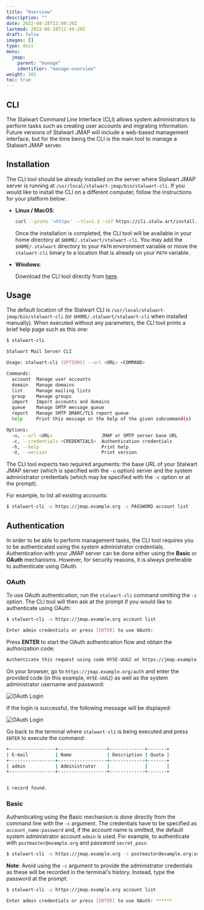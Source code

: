 ```yaml
---
title: "Overview"
description: ""
date: 2022-08-28T12:49:20Z
lastmod: 2022-08-28T12:49:20Z
draft: false
images: []
type: docs
menu:
  jmap:
    parent: "manage"
    identifier: "manage-overview"
weight: 301
toc: true
---
```


## CLI

The Stalwart Command Line Interface (CLI) allows system administrators to perform tasks
such as creating user accounts and migrating information. Future versions of Stalwart JMAP
will include a web-based management interface, but for the time being the CLI is the main
tool to manage a Stalwart JMAP server.

## Installation

The CLI tool should be already installed on the server where Stalwart JMAP server is running at 
``/usr/local/stalwart-jmap/bin/stalwart-cli``. 
If you would like to install the CLI on a different computer, follow the instructions for 
your platform below:

- **Linux / MacOS**: 

    ```bash
    curl --proto '=https' --tlsv1.2 -sSf https://cli.stalw.art/install.sh | sh
    ```
    Once the installation is completed, the CLI tool will be available in your home directory at ``$HOME/.stalwart/stalwart-cli``. You may add the
    ``$HOME/.stalwart`` directory to your ``PATH`` environment variable or move the ``stalwart-cli`` binary to a location that is already
    on your ``PATH`` variable.

- **Windows**: 
  
    Download the CLI tool directly from [here](https://github.com/stalwartlabs/cli/releases/latest/download/stalwart-cli-x86_64-pc-windows-msvc.zip).

## Usage

The default location of the Stalwart CLI is ``/usr/local/stalwart-jmap/bin/stalwart-cli`` (or ``$HOME/.stalwart/stalwart-cli``
when installed manually). When executed without any parameters, the CLI tool prints a brief help page such as this one:

```bash
$ stalwart-cli

Stalwart Mail Server CLI

Usage: stalwart-cli [OPTIONS] --url <URL> <COMMAND>

Commands:
  account  Manage user accounts
  domain   Manage domains
  list     Manage mailing lists
  group    Manage groups
  import   Import accounts and domains
  queue    Manage SMTP message queue
  report   Manage SMTP DMARC/TLS report queue
  help     Print this message or the help of the given subcommand(s)

Options:
  -u, --url <URL>                  JMAP or SMTP server base URL
  -c, --credentials <CREDENTIALS>  Authentication credentials
  -h, --help                       Print help
  -V, --version                    Print version
```

The CLI tool expects two required arguments: the base URL of your Stalwart JMAP server (which is 
specified with the ``-u`` option) server and the system administrator credentials (which 
may be specified with the ``-c`` option or at the prompt).

For example, to list all existing accounts:

```bash
$ stalwart-cli -u https://jmap.example.org -c PASSWORD account list
```

## Authentication

In order to be able to perform management tasks, the CLI tool requires you to be authenticated using
the system administrator credentials. Authentication with your JMAP server can be done either
using the **Basic** or **OAuth** mechanisms. However, for security reasons, it is always
preferable to authenticate using OAuth. 

### OAuth

To use OAuth authentication, run the ``stalwart-cli`` command omitting the ``-c`` option. The CLI tool
will then ask at the prompt if you would like to authenticate using OAuth:

```bash
$ stalwart-cli -u https://jmap.example.org account list

Enter admin credentials or press [ENTER] to use OAuth: 
```

Press __ENTER__ to start the OAuth authentication flow and obtain the authorization code:

```bash
Authenticate this request using code HY5E-UUG2 at https://jmap.example.org/auth. Please ENTER when done.
```

On your browser, go to ``https://jmap.example.org/auth`` and enter the provided code (in this example,
``HY5E-UUG2``) as well as the system administrator username and password:

![OAuth Login](images/oauth_login.png)

If the login is successful, the following message will be displayed:

![OAuth Login](images/oauth_success.png)

Go back to the terminal where ``stalwart-cli`` is being executed and press ``ENTER`` to execute
the command:

```bash
+-----------------+------------------+-------------+-------+
| E-mail          | Name             | Description | Quota |
+-----------------+------------------+-------------+-------+
| admin           | Administrator    |             |       |
+-----------------+------------------+-------------+-------+


1 record found.
```

### Basic

Authenticating using the Basic mechanism is done directly from the command line with the ``-c`` argument.
The credentials have to be specified as ``account_name:password`` and, if the account name is omitted, the 
default system administrator account ``admin`` is used.
For example, to authenticate with ``postmaster@example.org`` and password ``secret_pass``:

```bash
$ stalwart-cli -u https://jmap.example.org -c postmaster@example.org:secret_pass account list
```

**Note**: Avoid using the ``-c`` argument to provide the administrator credentials as these
will be recorded in the terminal's history. Instead, type the password at the prompt:

```bash
$ stalwart-cli -u https://jmap.example.org account list

Enter admin credentials or press [ENTER] to use OAuth: ******
```
